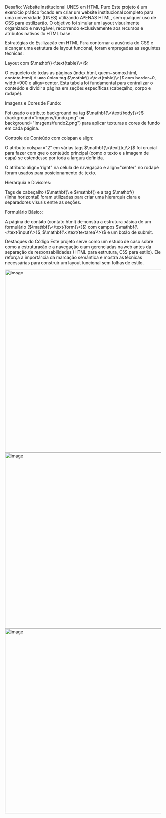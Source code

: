 Desafio: Website Institucional UNES em HTML Puro
Este projeto é um exercício prático focado em criar um website institucional completo para uma universidade (UNES) utilizando APENAS HTML, sem qualquer uso de CSS para estilização. O objetivo foi simular um layout visualmente organizado e navegável, recorrendo exclusivamente aos recursos e atributos nativos do HTML base.

Estratégias de Estilização em HTML
Para contornar a ausência do CSS e alcançar uma estrutura de layout funcional, foram empregadas as seguintes técnicas:

Layout com $\mathbf{\<\text{table}\>}$:

O esqueleto de todas as páginas (index.html, quem−somos.html, contato.html) é uma única tag $\mathbf{\<\text{table}\>}$ com border=0, width=900 e align=center. Esta tabela foi fundamental para centralizar o conteúdo e dividir a página em seções específicas (cabeçalho, corpo e rodapé).

Imagens e Cores de Fundo:

Foi usado o atributo background na tag $\mathbf{\<\text{body}\>}$ (background="imagens/fundo.png" ou background="imagens/fundo2.png") para aplicar texturas e cores de fundo em cada página.

Controle de Conteúdo com colspan e align:

O atributo colspan="2" em várias tags $\mathbf{\<\text{td}\>}$ foi crucial para fazer com que o conteúdo principal (como o texto e a imagem de capa) se estendesse por toda a largura definida.

O atributo align="right" na célula de navegação e align="center" no rodapé foram usados para posicionamento do texto.

Hierarquia e Divisores:

Tags de cabeçalho ($\mathbf{\ e $\mathbf{\) e a tag $\mathbf{\ (linha horizontal) foram utilizadas para criar uma hierarquia clara e separadores visuais entre as seções.

Formulário Básico:

A página de contato (contato.html) demonstra a estrutura básica de um formulário ($\mathbf{\<\text{form}\>}$) com campos $\mathbf{\<\text{input}\>}$, $\mathbf{\<\text{textarea}\>}$ e um botão de submit.

Destaques do Código
Este projeto serve como um estudo de caso sobre como a estruturação e a navegação eram gerenciadas na web antes da separação de responsabilidades (HTML para estrutura, CSS para estilo). Ele reforça a importância da marcação semântica e mostra as técnicas necessárias para construir um layout funcional sem folhas de estilo.

<img width="691" height="593" alt="image" src="https://github.com/user-attachments/assets/9ba0ec10-7a40-4497-8628-918cc4907753" />

<img width="715" height="571" alt="image" src="https://github.com/user-attachments/assets/9b0ab9e9-b2d1-4dc5-ae0a-110895a3fd44" />

<img width="849" height="598" alt="image" src="https://github.com/user-attachments/assets/6c0dfcbd-08e6-4312-93f2-451f3c63228a" />


